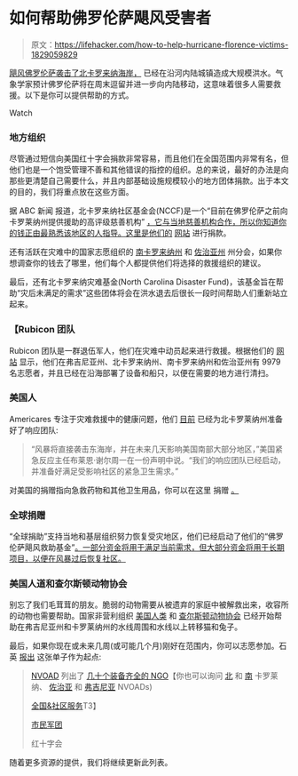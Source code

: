 # 如何帮助佛罗伦萨飓风受害者

> 原文：<https://lifehacker.com/how-to-help-hurricane-florence-victims-1829059829>

[飓风佛罗伦萨袭击了北卡罗来纳海岸，](https://earther.gizmodo.com/hurricane-florence-begins-its-assault-on-the-carolinas-1829034451) 已经在沿河内陆城镇造成大规模洪水。气象学家预计佛罗伦萨将在周末逗留并进一步向内陆移动，这意味着很多人需要救援。以下是你可以提供帮助的方式。

Watch

### **地方组织**

尽管通过短信向美国红十字会捐款非常容易，而且他们在全国范围内非常有名，但他们也是一个饱受管理不善和其他错误的指控的组织。总的来说，最好的办法是向那些更清楚自己需要什么，并且内部基础设施规模较小的地方团体捐款。出于本文的目的，我们将重点放在这些方面。

据 ABC 新闻 报道，北卡罗来纳社区基金会(NCCF)是一个“目前在佛罗伦萨之前向卡罗莱纳州提供援助的高评级慈善机构” [，它与当地慈善机构合作，所以你知道你的钱正由最熟悉该地区的人指导。这里是他们的](https://abcnews.go.com/GMA/News/impacted-hurricane-florence/story?id=57808048) [网站](http://www.nccommunityfoundation.org/) 进行捐款。

还有活跃在灾难中的国家志愿组织的 [南卡罗来纳州](https://scvoad.communityos.org/cms/) 和 [佐治亚州](https://gavoad.communityos.org/cms/) 州分会，如果你想调查你的钱去了哪里，他们每个人都提供他们将选择的救援组织的建议。

最后，还有北卡罗来纳灾难基金(North Carolina Disaster Fund)，该基金旨在帮助“灾后未满足的需求”这些团体将会在洪水退去后很长一段时间帮助人们重新站立起来。

### 【Rubicon 团队

Rubicon 团队是一群退伍军人，他们在灾难中动员起来进行救援。根据他们的 [网站](https://fundraise.teamrubiconusa.org/campaign/2018-hurricane-florence/c201749) 显示，他们在弗吉尼亚州、北卡罗来纳州、南卡罗来纳州和佐治亚州有 9979 名志愿者，并且已经在沿海部署了设备和船只，以便在需要的地方进行清扫。

### 美国人

Americares 专注于灾难救援中的健康问题，他们 [目前](https://abcnews.go.com/GMA/News/impacted-hurricane-florence/story?id=57808048) 已经为北卡罗莱纳州准备好了响应团队:

> “风暴将直接袭击东海岸，并在未来几天影响美国南部大部分地区，”美国紧急反应主任布莱恩·谢尔周一在一份声明中说。“我们的响应团队已经启动，并准备好满足受影响社区的紧急卫生需求。”

对美国的捐赠指向急救药物和其他卫生用品，你可以在这里 捐赠 [。](https://secure.americares.org/site/Donation2?df_id=23244&mfc_pref=T&23244.donation=form1&_ga=2.235258881.1882239612.1536872076-109815671.1536872076)

### **全球捐赠**

“全球捐助”支持当地和基层组织努力恢复受灾地区，他们已经启动了他们的“佛罗伦萨飓风救助基金”[。一部分资金将用于满足当前需求，但大部分资金将用于长期项目，以便在风暴过后恢复社区。](https://www.globalgiving.org/projects/hurricane-florence-relief-fund/#menu)

### 美国人道和查尔斯顿动物协会

别忘了我们毛茸茸的朋友。脆弱的动物需要从被遗弃的家庭中被解救出来，收容所的动物也需要帮助。国家非营利组织 [美国人类](https://secure.americanhumane.org/site/Donation2;jsessionid=00000000.app294b?7910.donation=form1&df_id=7910&mfc_pref=T&s_src=FY19-0918-HFS&NONCE_TOKEN=7FC9BAE396DCD3891BB0BB2E8452CFB9) 和 [查尔斯顿动物协会](http://www.charlestonanimalsociety.org/) 已经开始帮助在弗吉尼亚州和卡罗莱纳州的水线周围和水线以上转移猫和兔子。

最后，如果你现在或未来几周(或可能几个月)刚好在范围内，你可以志愿参加。石英 [报出](https://qz.com/1389646/how-to-help-hurricane-florence-relief-efforts/) 这张单子作为起点:

> [NVOAD](https://www.nvoad.org/) 列出了 [几十个装备齐全的 NGO](https://www.nvoad.org/voad-members/national-members/)【你也可以询问 [北](https://www.ncvoad.org/cms/opportunities) 和 [南](https://scvoad.communityos.org/cms/) 卡罗莱纳、 [佐治亚](https://gavoad.communityos.org/cms/) 和 [弗吉尼亚](https://vavoad.org/) NVOADs)
> 
> [全国&社区服务](https://www.serve.gov/)T3】
> 
> [市民军团](https://www.ready.gov/citizen-corps)
> 
> 红十字会

随着更多资源的提供，我们将继续更新此列表。